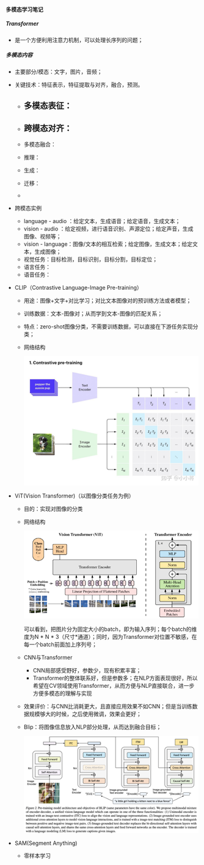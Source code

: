 #### 多模态学习笔记

##### Transformer

- 是一个方便利用注意力机制，可以处理长序列的问题；

##### 多模态内容

- 主要部分/模态：文字，图片，音频；
- 关键技术：特征表示，特征提取与对齐，融合，预测。
  - 多模态表征：
    - 

  - 跨模态对齐：
    - 

  - 多模态融合：
  - 推理：
  - 生成：
  - 迁移：
  - 

- 跨模态实例
  - language - audio ：给定文本，生成语音；给定语音，生成文本；
  - vision - audio ：给定视频，进行语音识别、声源定位；给定声音，生成图像、视频等；
  - vision - language：图像/文本的相互检索；给定图像，生成文本；给定文本，生成图像；
  - 视觉任务：目标检测，目标识别，目标分割，目标定位；
  - 语言任务：
  - 语音任务：




- CLIP（Contrastive Language-Image Pre-training）


  - 用途：图像+文字+对比学习；对比文本图像对的预训练方法或者模型；

  - 训练数据：文本-图像对；从而学到文本-图像的匹配关系；

  - 特点：zero-shot图像分类，不需要训练数据，可以直接在下游任务实现分类；

  - 网络结构

    ![](CLIP.jpg)

- ViT(Vision Transformer)（以图像分类任务为例）


  - 目的：实现对图像的分类

  - 网络结构

    ![](ViT.png)

    可以看到，把图片分为固定大小的batch，即为输入序列；每个batch的维度为N * N * 3（尺寸*通道）；同时，因为Transformer对位置不敏感，在每一个batch前面加上序列号；

  - CNN与Transformer


    - CNN局部感受野好，参数少，现有积累丰富；
    - Transformer的整体联系好，但是参数多；在NLP方面表现很好，所以希望在CV领域使用Transformer，从而方便与NLP直接联合，进一步方便多模态的理解与实现

  - 效果评价：与CNN比消耗更大，且直接应用效果不如CNN；但是当训练数据规模够大的时候，之后使用微调，效果会更好；

  - Blip：将图像信息放入NLP部分处理，从而达到融合目标；

    ![](BLIP.png)

- SAM(Segment Anything)
  - 零样本学习 
